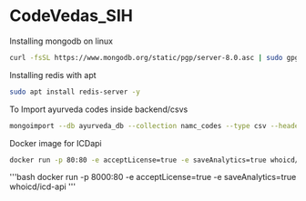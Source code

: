 # CodeVedas_SIH


Installing mongodb on linux
```bash
curl -fsSL https://www.mongodb.org/static/pgp/server-8.0.asc | sudo gpg -o /etc/apt/trusted.gpg.d/mongodb-server-8.0.gpg --dearmor && echo "deb [ arch=amd64,arm64 ] https://repo.mongodb.org/apt/ubuntu jammy/mongodb-org/8.0 multiverse" | sudo tee /etc/apt/sources.list.d/mongodb-org-8.0.list && sudo apt update && sudo apt install mongodb-org -y
```

Installing redis with apt
```bash
sudo apt install redis-server -y
```


To Import ayurveda codes inside backend/csvs
```bash
mongoimport --db ayurveda_db --collection namc_codes --type csv --headerline --file "NAMC_FINAL.csv"
```

Docker image for ICDapi
```bash
docker run -p 80:80 -e acceptLicense=true -e saveAnalytics=true whoicd/icd-api
```

'''bash
docker run -p 8000:80 -e acceptLicense=true -e saveAnalytics=true whoicd/icd-api 
'''